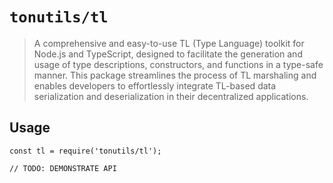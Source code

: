 # `tonutils/tl`

> A comprehensive and easy-to-use TL (Type Language) toolkit for Node.js and TypeScript, designed to facilitate the
> generation and usage of type descriptions, constructors, and functions in a type-safe manner. This package streamlines
> the process of TL marshaling and enables developers to effortlessly integrate TL-based data serialization and
> deserialization in their decentralized applications.

## Usage

```
const tl = require('tonutils/tl');

// TODO: DEMONSTRATE API
```
